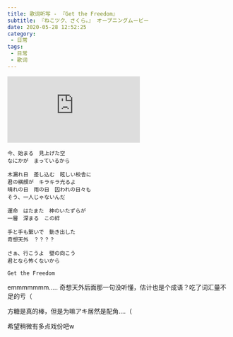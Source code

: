 ```yaml
---
title: 歌词听写 - 『Get the Freedom』
subtitle: 『ねこツク、さくら。』 オープニングムービー
date: 2020-05-28 12:52:25
category:
 - 日常
tags:
 - 日常
 - 歌词
---
```


<div class="video-container ratio-16-9">
<iframe class="responsive-iframe" src="https://www.youtube.com/embed/jNg5qSNO5-A" frameborder="0" allow="accelerometer; autoplay; encrypted-media; gyroscope; picture-in-picture" allowfullscreen></iframe>
</div>

```
今、始まる　見上げた空
なにかが　まっているから

木漏れ日　差し込む　眩しい校舎に
君の横顔が　キラキラ光るよ
晴れの日　雨の日　囚われの日々も
そう、一人じゃないんだ

運命　はたまた　神のいたずらが
一層　深まる　この絆

手と手も繋いで　動き出した
奇想天外　？？？？

さぁ、行こうよ　壁の向こう
君となら怖くないから

Get the Freedom
```

emmmmmmm..... 奇想天外后面那一句没听懂，估计也是个成语？吃了词汇量不足的亏（

方糖是真的棒，但是为嘛アキ居然是配角....（

希望稍微有多点戏份吧w
